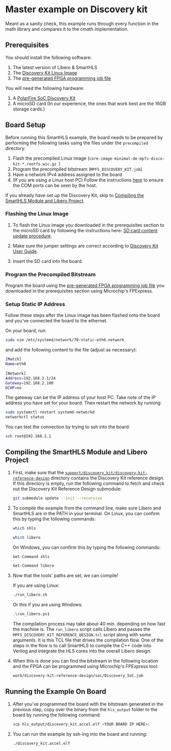 # Master example on Discovery kit

Meant as a sanity check, this example runs through every function in the math library and compares it to the cmath implementation.

## Prerequisites

You should install the following software:

1. The latest version of Libero & SmartHLS
2. The [Discovery Kit Linux Image](https://github.com/polarfire-soc/meta-polarfire-soc-yocto-bsp/releases/tag/v2024.06)
3. The [pre-generated FPGA programming job file](https://github.com/polarfire-soc/polarfire-soc-discovery-kit-reference-design/releases/download/v2024.06/MPFS_DISCOVERY.zip)

You will need the following hardware:

1. A [PolarFire SoC Discovery Kit](https://www.microchip.com/en-us/development-tool/mpfs-disco-kit)
2. A microSD card (In our experience, the ones that work best are the 16GB storage cards.)

## Board Setup

Before running this SmartHLS example, the board needs to be prepared by performing the
following tasks using the files under the `precompiled` directory:

1. Flash the precompiled Linux image (`core-image-minimal-de-mpfs-disco-kit-*.rootfs.wic.gz
`)
2. Program the precompiled bitstream (`MPFS_DISCOVERY_KIT.job`)
3. Have a network IPv4 address assigned to the board
4. (If you are using a Linux host PC) Follow the instructions [here](https://github.com/polarfire-soc/polarfire-soc-documentation/blob/master/reference-designs-fpga-and-development-kits/mpfs-discovery-kit-user-guide.md#default-jumper-settings) to ensure the COM ports can be seen by the host.

If you already have set up the Discovery Kit, skip to [Compiling the SmartHLS Module and Libero Project](#compiling-the-smarthls-module-and-libero-project).

### Flashing the Linux Image

1. To flash the Linux image you downloaded in the prerequisites section to the microSD card by following the instructions here: [SD card content update procedure](https://github.com/polarfire-soc/polarfire-soc-documentation/blob/master/reference-designs-fpga-and-development-kits/updating-mpfs-kit.md#sd-card-content-update-procedure).

2. Make sure the jumper settings are correct according to [Discovery Kit User Guide](https://github.com/polarfire-soc/polarfire-soc-documentation/blob/master/reference-designs-fpga-and-development-kits/mpfs-discovery-kit-user-guide.md#default-jumper-settings).

3. Insert the SD card into the board.

### Program the Precompiled Bitstream

Program the board using the [pre-generated FPGA programming job file](https://github.com/polarfire-soc/polarfire-soc-discovery-kit-reference-design/releases/download/v2024.06/MPFS_DISCOVERY.zip) you downloaded in the prerequisites section using Microchip's FPExpress.

### Setup Static IP Address

Follow these steps after the Linux image has been flashed onto the board and you've connected the board to the ethernet.

On your board, run:

```bash
sudo vim /etc/systemd/network/70-static-eth0.network
```

and add the following content to the file (adjust as necessary):

```bash
[Match]
Name=eth0
 
[Network]
Address=192.168.2.1/24
Gateway=192.168.2.100
DCHP=no
```

The gateway can be the IP address of your host PC. Take note of the IP address you have set for your board. Then restart the network by running:

```bash
sudo systemctl restart systemd-networkd
networkctl status
```

You can test the connection by trying to ssh into the board:

```bash
ssh root@192.168.2.1
```

## Compiling the SmartHLS Module and Libero Project

1. First, make sure that the [`support/discovery_kit/discovery-kit-reference-design`](../../../../support/discovery_kit/discovery-kit-reference-design) directory contains the Discovery Kit reference design. If this directory is empty, run
the following command to fetch and check out the Discovery Kit Reference Design submodule:

    ```bash
    git submodule update --init --recursive 
    ```

2. To compile the example from the command line, make sure Libero and SmartHLS are
in the PATH in your terminal. On Linux, you can confirm this by typing the following commands:

    ```bash
    which shls
    ```

    ```bash
    which libero 
    ```

    On Windows, you can confirm this by typing the following commands:

    ```bash
    Get-Command shls
    ```

    ```bash
    Get-Command libero
    ```

3. Now that the tools' paths are set, we can compile!

    If you are using Linux:

    ```bash
    ./run_libero.sh
    ```

    Or this if you are using Windows:

    ```bash
    .\run_libero.ps1
    ```

    The compilation process may take about 40 min. depending on how fast the machine is.
    The `run_libero` script calls Libero and passes the `MPFS_DISCOVERY_KIT_REFERENCE_DESIGN.tcl`
    script along with some arguments. It is this TCL file that drives the compilation flow.
    One of the steps in the flow is to call SmartHLS to compile the C++ code into
    Verilog and integrate the HLS cores into the overall Libero design.

4. When this is done you can find the bitstream in the following location and the
FPGA can be programmed using Microchip's FPExpress tool:

    ```bash
    work/discovery-kit-reference-design/soc/Discovery_SoC.job
    ```

## Running the Example On Board

1. After you've programmed the board with the bitstream generated in the previous step, copy over the binary from the `hls_output` folder to the board by running the following command:

    ```bash
    scp hls_output/discovery_kit.accel.elf <YOUR BOARD IP HERE>:
    ```

2. You can run the example by ssh-ing into the board and running:

    ```bash
    ./discovery_kit.accel.elf
    ```
